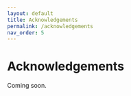 ```yaml
---
layout: default
title: Acknowledgements
permalink: /acknowledgements
nav_order: 5
---
```


# Acknowledgements

Coming soon.
